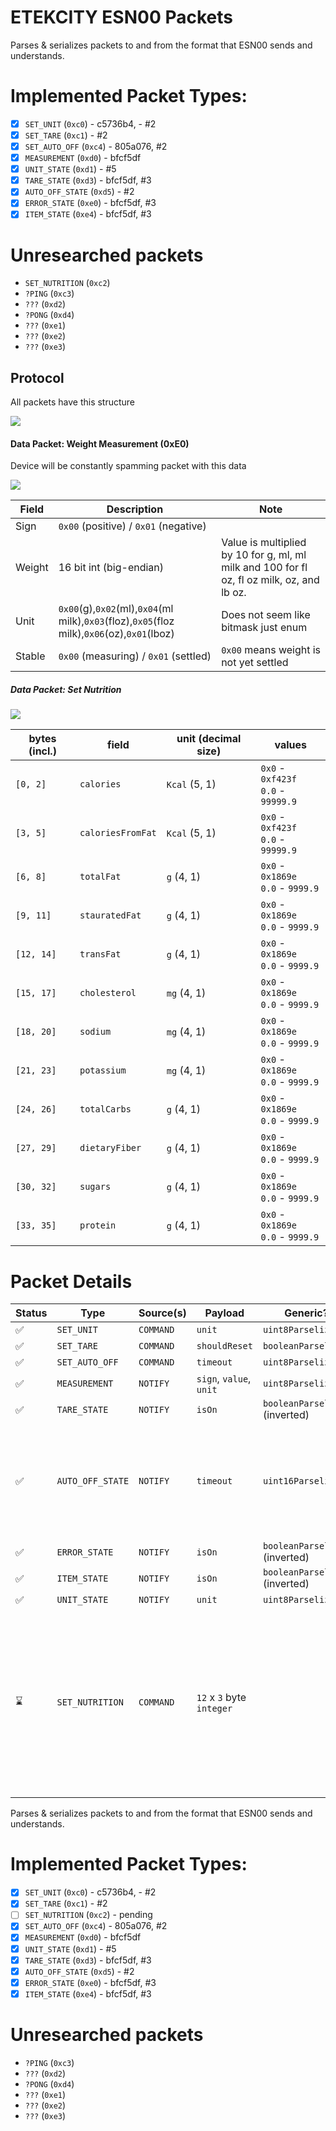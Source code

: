 # ETEKCITY ESN00 Packets

Parses & serializes packets to and from the format that ESN00 sends and understands.

# Implemented Packet Types:

- [x] `SET_UNIT` (`0xc0`) - c5736b4, - #2
- [x] `SET_TARE` (`0xc1`) - #2
- [x] `SET_AUTO_OFF` (`0xc4`) - 805a076, #2
- [x] `MEASUREMENT` (`0xd0`) - bfcf5df
- [x] `UNIT_STATE` (`0xd1`) - #5
- [x] `TARE_STATE` (`0xd3`) - bfcf5df, #3
- [x] `AUTO_OFF_STATE` (`0xd5`) - #2
- [x] `ERROR_STATE` (`0xe0`) - bfcf5df, #3
- [x] `ITEM_STATE` (`0xe4`) - bfcf5df, #3

# Unresearched packets

- `SET_NUTRITION` (`0xc2`)
- `?PING` (`0xc3`)
- `???` (`0xd2`)
- `?PONG` (`0xd4`)
- `???` (`0xe1`)
- `???` (`0xe2`)
- `???` (`0xe3`)

## Protocol

All packets have this structure

![](https://kroki.io/packetdiag/svg/eNorSEzOTi1JyUxMV6jmUlAw0DW2UvBITUxJLbJWQAL6-grO-XnFJYl5JVYKBhVpqalpyQaJRkAdJlYKIZUFqQrRRfkliSWptkbmBrHWEB0BYLPB0kCFplYKPql56SUZaEqBCl0SSxKBkkA5oDotCDc6JzXP1jTWGtkJIAmwCmcPbwwLIY7MSE3OLi7N5arlAgALMjve)

#### Data Packet: Weight Measurement (0xE0)

Device will be constantly spamming packet with this data

![](https://kroki.io/packetdiag/svg/eNorSEzOTi1JyUxMV6jmUlDIy09Jjc9IzUzPKFGwVTAzsOYCCmopBGem5ylAQHROap6toY5CUX5JYkmqrZG5Qaw1SFxfH6wKrDwcYgBcuRFECTIAKoeoAmsIzcssKSZoPkgVxDkliUk5qQSdk1pSkpOawlXLxcUFAOOQPE8=)

| Field  | Description                                                                                 | Note                                                                                       |
| ------ | ------------------------------------------------------------------------------------------- | -------------------------------------------------------------------------------------------|
| Sign   | `0x00` (positive) / `0x01` (negative)                                                       |                                                                                            |
| Weight | 16 bit int (big-endian)                                                                     | Value is multiplied by 10 for g, ml, ml milk and 100 for fl oz, fl oz milk, oz, and lb oz. |
| Unit   | `0x00`(g),`0x02`(ml),`0x04`(ml milk),`0x03`(floz),`0x05`(floz milk),`0x06`(oz),`0x01`(lboz) | Does not seem like bitmask just enum                                                       |
| Stable | `0x00` (measuring) / `0x01` (settled)                                                       | `0x00` means weight is not yet settled                                                     |

##### Data Packet: Set Nutrition

![](https://kroki.io/packetdiag/svg/eNpFz1EKwjAMBuB3T5ELBNZ2blrxSdg94lq0WO1IM0TEu9vNDV8_kvz5B-pvXlygC7w3AH2Kz-DkCkcwzaFAhdpCTzFx8HkCg9s_dJzuHcnkDe4sSBKKC-xRKQtZaGQS7xZVGlVdBpkeeaUtqrbcvKbos3hOcdYd6qrsJxfG-wRaoTYWhhKR82o16maJPRGf5w91i3pvwQUvxK8unD3Pj1doSpc8Xoh_TQya0mXgJD48DpvPFwr-TRM=)

| bytes (incl.) | field             | unit (decimal size) | values                                  |
| ------------- | ----------------- | ------------------- | --------------------------------------- |
| `[0, 2]`      | `calories`        | `Kcal` (5, 1)       | `0x0` - `0xf423f`<br/>`0.0` - `99999.9` |
| `[3, 5]`      | `caloriesFromFat` | `Kcal` (5, 1)       | `0x0` - `0xf423f`<br/>`0.0` - `99999.9` |
| `[6, 8]`      | `totalFat`        | `g` (4, 1)          | `0x0` - `0x1869e`<br/>`0.0` - `9999.9`  |
| `[9, 11]`     | `stauratedFat`    | `g` (4, 1)          | `0x0` - `0x1869e`<br/>`0.0` - `9999.9`  |
| `[12, 14]`    | `transFat`        | `g` (4, 1)          | `0x0` - `0x1869e`<br/>`0.0` - `9999.9`  |
| `[15, 17]`    | `cholesterol`     | `mg` (4, 1)         | `0x0` - `0x1869e`<br/>`0.0` - `9999.9`  |
| `[18, 20]`    | `sodium`          | `mg` (4, 1)         | `0x0` - `0x1869e`<br/>`0.0` - `9999.9`  |
| `[21, 23]`    | `potassium`       | `mg` (4, 1)         | `0x0` - `0x1869e`<br/>`0.0` - `9999.9`  |
| `[24, 26]`    | `totalCarbs`      | `g` (4, 1)          | `0x0` - `0x1869e`<br/>`0.0` - `9999.9`  |
| `[27, 29]`    | `dietaryFiber`    | `g` (4, 1)          | `0x0` - `0x1869e`<br/>`0.0` - `9999.9`  |
| `[30, 32]`    | `sugars`          | `g` (4, 1)          | `0x0` - `0x1869e`<br/>`0.0` - `9999.9`  |
| `[33, 35]`    | `protein`         | `g` (4, 1)          | `0x0` - `0x1869e`<br/>`0.0` - `9999.9`  |

# Packet Details

| Status | Type             | Source(s) | Payload                   | Generic?                       | Notes                                                                                                               |
| ------ | ---------------- | --------- | ------------------------- | ------------------------------ | ------------------------------------------------------------------------------------------------------------------- |
| ✅     | `SET_UNIT`       | `COMMAND` | `unit`                    | `uint8Parselizer`              |                                                                                                                     |
| ✅     | `SET_TARE`       | `COMMAND` | `shouldReset`             | `booleanParselizer`            |                                                                                                                     |
| ✅     | `SET_AUTO_OFF`   | `COMMAND` | `timeout`                 | `uint8Parselizer`              |                                                                                                                     |
| ✅     | `MEASUREMENT`    | `NOTIFY`  | `sign`, `value`, `unit`   | `uint8Parselizer`              |                                                                                                                     |
| ✅     | `TARE_STATE`     | `NOTIFY`  | `isOn`                    | `booleanParselizer` (inverted) |                                                                                                                     |
| ✅     | `AUTO_OFF_STATE` | `NOTIFY`  | `timeout`                 | `uint16Parselizer`             | the value is the same as for command with the exception of extra 0 byte                                             |
| ✅     | `ERROR_STATE`    | `NOTIFY`  | `isOn`                    | `booleanParselizer` (inverted) |                                                                                                                     |
| ✅     | `ITEM_STATE`     | `NOTIFY`  | `isOn`                    | `booleanParselizer` (inverted) |                                                                                                                     |
| ✅     | `UNIT_STATE`     | `NOTIFY`  | `unit`                    | `uint8Parselizer`              |                                                                                                                     |
| ⌛     | `SET_NUTRITION`  | `COMMAND` | `12` x `3` byte `integer` |                                | the value is displayed by simple `n/10` division with single fractional point. [more info](# ETEKCITY ESN00 Packets |

Parses & serializes packets to and from the format that ESN00 sends and understands.

# Implemented Packet Types:

- [x] `SET_UNIT` (`0xc0`) - c5736b4, - #2
- [x] `SET_TARE` (`0xc1`) - #2
- [ ] `SET_NUTRITION` (`0xc2`) - pending
- [x] `SET_AUTO_OFF` (`0xc4`) - 805a076, #2
- [x] `MEASUREMENT` (`0xd0`) - bfcf5df
- [x] `UNIT_STATE` (`0xd1`) - #5
- [x] `TARE_STATE` (`0xd3`) - bfcf5df, #3
- [x] `AUTO_OFF_STATE` (`0xd5`) - #2
- [x] `ERROR_STATE` (`0xe0`) - bfcf5df, #3
- [x] `ITEM_STATE` (`0xe4`) - bfcf5df, #3

# Unresearched packets

- `?PING` (`0xc3`)
- `???` (`0xd2`)
- `?PONG` (`0xd4`)
- `???` (`0xe1`)
- `???` (`0xe2`)
- `???` (`0xe3`)
